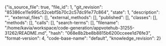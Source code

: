 {"is_source_file": true, "file_id": 1, "git_revision": "85386ce11e995c52cebf5b70c2c57dc91e77c864", "state": 1, "description": "", "external_files": [], "external_methods": [], "published": [], "classes": [], "methods": [], "calls": [], "search-terms": [], "filename": "/home/kavia/workspace/code-generation/appvotehub-31255-31262/README.md", "hash": "068e8b2be8b8815b6200cceee1d76fe3", "format-version": 4, "code-base-name": "default", "knowledge_revision": 2}